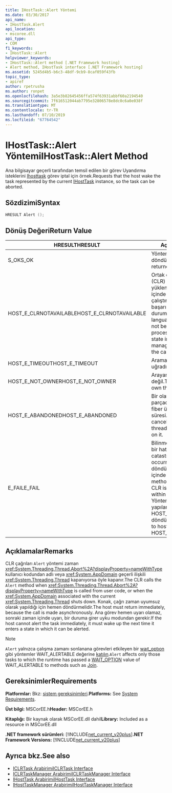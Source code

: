 ```yaml
---
title: IHostTask::Alert Yöntemi
ms.date: 03/30/2017
api_name:
- IHostTask.Alert
api_location:
- mscoree.dll
api_type:
- COM
f1_keywords:
- IHostTask::Alert
helpviewer_keywords:
- IHostTask::Alert method [.NET Framework hosting]
- Alert method, IHostTask interface [.NET Framework hosting]
ms.assetid: 5245d4b5-b6c3-48df-9cb9-8caf059f43fb
topic_type:
- apiref
author: rpetrusha
ms.author: ronpet
ms.openlocfilehash: 3a5e3b82645456ffa574f63931abbf60a2194540
ms.sourcegitcommit: 7f616512044ab7795e32806578e8dc0c6a0e038f
ms.translationtype: MT
ms.contentlocale: tr-TR
ms.lasthandoff: 07/10/2019
ms.locfileid: "67764542"
---
```

# <a name="ihosttaskalert-method"></a><span data-ttu-id="b93a3-102">IHostTask::Alert Yöntemi</span><span class="sxs-lookup"><span data-stu-id="b93a3-102">IHostTask::Alert Method</span></span>
<span data-ttu-id="b93a3-103">Ana bilgisayar geçerli tarafından temsil edilen bir görev Uyandırma isteklerini [Ihosttask](../../../../docs/framework/unmanaged-api/hosting/ihosttask-interface.md) görev iptal için örnek.</span><span class="sxs-lookup"><span data-stu-id="b93a3-103">Requests that the host wake the task represented by the current [IHostTask](../../../../docs/framework/unmanaged-api/hosting/ihosttask-interface.md) instance, so the task can be aborted.</span></span>  
  
## <a name="syntax"></a><span data-ttu-id="b93a3-104">Sözdizimi</span><span class="sxs-lookup"><span data-stu-id="b93a3-104">Syntax</span></span>  
  
```cpp  
HRESULT Alert ();  
```  
  
## <a name="return-value"></a><span data-ttu-id="b93a3-105">Dönüş Değeri</span><span class="sxs-lookup"><span data-stu-id="b93a3-105">Return Value</span></span>  
  
|<span data-ttu-id="b93a3-106">HRESULT</span><span class="sxs-lookup"><span data-stu-id="b93a3-106">HRESULT</span></span>|<span data-ttu-id="b93a3-107">Açıklama</span><span class="sxs-lookup"><span data-stu-id="b93a3-107">Description</span></span>|  
|-------------|-----------------|  
|<span data-ttu-id="b93a3-108">S_OK</span><span class="sxs-lookup"><span data-stu-id="b93a3-108">S_OK</span></span>|<span data-ttu-id="b93a3-109">Yöntemi başarıyla döndürüldü.</span><span class="sxs-lookup"><span data-stu-id="b93a3-109">The method returned successfully.</span></span>|  
|<span data-ttu-id="b93a3-110">HOST_E_CLRNOTAVAILABLE</span><span class="sxs-lookup"><span data-stu-id="b93a3-110">HOST_E_CLRNOTAVAILABLE</span></span>|<span data-ttu-id="b93a3-111">Ortak dil çalışma zamanı (CLR) işlem içine yüklenmemiş olan veya CLR içinde yönetilen kod çalıştıramaz veya çağrı başarılı şekilde işleme bir durumda değil.</span><span class="sxs-lookup"><span data-stu-id="b93a3-111">The common language runtime (CLR) has not been loaded into a process, or the CLR is in a state in which it cannot run managed code or process the call successfully.</span></span>|  
|<span data-ttu-id="b93a3-112">HOST_E_TIMEOUT</span><span class="sxs-lookup"><span data-stu-id="b93a3-112">HOST_E_TIMEOUT</span></span>|<span data-ttu-id="b93a3-113">Arama zaman aşımına uğradı.</span><span class="sxs-lookup"><span data-stu-id="b93a3-113">The call timed out.</span></span>|  
|<span data-ttu-id="b93a3-114">HOST_E_NOT_OWNER</span><span class="sxs-lookup"><span data-stu-id="b93a3-114">HOST_E_NOT_OWNER</span></span>|<span data-ttu-id="b93a3-115">Arayan bir kilide sahip değil.</span><span class="sxs-lookup"><span data-stu-id="b93a3-115">The caller does not own the lock.</span></span>|  
|<span data-ttu-id="b93a3-116">HOST_E_ABANDONED</span><span class="sxs-lookup"><span data-stu-id="b93a3-116">HOST_E_ABANDONED</span></span>|<span data-ttu-id="b93a3-117">Bir olay engellenen bir iş parçacığı iptal edildi veya fiber üzerinde bekleme süresi.</span><span class="sxs-lookup"><span data-stu-id="b93a3-117">An event was canceled while a blocked thread or fiber was waiting on it.</span></span>|  
|<span data-ttu-id="b93a3-118">E_FAIL</span><span class="sxs-lookup"><span data-stu-id="b93a3-118">E_FAIL</span></span>|<span data-ttu-id="b93a3-119">Bilinmeyen geri dönülemez bir hata oluştu.</span><span class="sxs-lookup"><span data-stu-id="b93a3-119">An unknown catastrophic failure occurred.</span></span> <span data-ttu-id="b93a3-120">Bir yöntem E_FAIL döndüğünde, CLR artık işlem içinde kullanılamaz.</span><span class="sxs-lookup"><span data-stu-id="b93a3-120">When a method returns E_FAIL, the CLR is no longer usable within the process.</span></span> <span data-ttu-id="b93a3-121">Yöntemleri barındırma yapılan sonraki çağrılar HOST_E_CLRNOTAVAILABLE döndürür.</span><span class="sxs-lookup"><span data-stu-id="b93a3-121">Subsequent calls to hosting methods return HOST_E_CLRNOTAVAILABLE.</span></span>|  
  
## <a name="remarks"></a><span data-ttu-id="b93a3-122">Açıklamalar</span><span class="sxs-lookup"><span data-stu-id="b93a3-122">Remarks</span></span>  
 <span data-ttu-id="b93a3-123">CLR çağrıları `Alert` yöntemi zaman <xref:System.Threading.Thread.Abort%2A?displayProperty=nameWithType> kullanıcı kodundan adlı veya <xref:System.AppDomain> geçerli ilişkili <xref:System.Threading.Thread> kapanıyorsa öyle kapanır.</span><span class="sxs-lookup"><span data-stu-id="b93a3-123">The CLR calls the `Alert` method when <xref:System.Threading.Thread.Abort%2A?displayProperty=nameWithType> is called from user code, or when the <xref:System.AppDomain> associated with the current <xref:System.Threading.Thread> shuts down.</span></span> <span data-ttu-id="b93a3-124">Konak, çağrı zaman uyumsuz olarak yapıldığı için hemen döndürmelidir.</span><span class="sxs-lookup"><span data-stu-id="b93a3-124">The host must return immediately, because the call is made asynchronously.</span></span> <span data-ttu-id="b93a3-125">Ana görev hemen uyarı olamaz, sonraki zaman içinde uyarı, bir duruma girer uyku modundan gerekir.</span><span class="sxs-lookup"><span data-stu-id="b93a3-125">If the host cannot alert the task immediately, it must wake up the next time it enters a state in which it can be alerted.</span></span>  
  
> [!NOTE]
>  <span data-ttu-id="b93a3-126">`Alert` yalnızca çalışma zamanı sonlanana görevleri etkileyen bir [waıt_optıon](../../../../docs/framework/unmanaged-api/hosting/wait-option-enumeration.md) gibi yöntemler WAIT_ALERTABLE değerine [katılın](../../../../docs/framework/unmanaged-api/hosting/ihosttask-join-method.md).</span><span class="sxs-lookup"><span data-stu-id="b93a3-126">`Alert` affects only those tasks to which the runtime has passed a [WAIT_OPTION](../../../../docs/framework/unmanaged-api/hosting/wait-option-enumeration.md) value of WAIT_ALERTABLE to methods such as [Join](../../../../docs/framework/unmanaged-api/hosting/ihosttask-join-method.md).</span></span>  
  
## <a name="requirements"></a><span data-ttu-id="b93a3-127">Gereksinimler</span><span class="sxs-lookup"><span data-stu-id="b93a3-127">Requirements</span></span>  
 <span data-ttu-id="b93a3-128">**Platformlar:** Bkz: [sistem gereksinimleri](../../../../docs/framework/get-started/system-requirements.md).</span><span class="sxs-lookup"><span data-stu-id="b93a3-128">**Platforms:** See [System Requirements](../../../../docs/framework/get-started/system-requirements.md).</span></span>  
  
 <span data-ttu-id="b93a3-129">**Üst bilgi:** MSCorEE.h</span><span class="sxs-lookup"><span data-stu-id="b93a3-129">**Header:** MSCorEE.h</span></span>  
  
 <span data-ttu-id="b93a3-130">**Kitaplığı:** Bir kaynak olarak MSCorEE.dll dahil</span><span class="sxs-lookup"><span data-stu-id="b93a3-130">**Library:** Included as a resource in MSCorEE.dll</span></span>  
  
 <span data-ttu-id="b93a3-131">**.NET framework sürümleri:** [!INCLUDE[net_current_v20plus](../../../../includes/net-current-v20plus-md.md)]</span><span class="sxs-lookup"><span data-stu-id="b93a3-131">**.NET Framework Versions:** [!INCLUDE[net_current_v20plus](../../../../includes/net-current-v20plus-md.md)]</span></span>  
  
## <a name="see-also"></a><span data-ttu-id="b93a3-132">Ayrıca bkz.</span><span class="sxs-lookup"><span data-stu-id="b93a3-132">See also</span></span>

- [<span data-ttu-id="b93a3-133">ICLRTask Arabirimi</span><span class="sxs-lookup"><span data-stu-id="b93a3-133">ICLRTask Interface</span></span>](../../../../docs/framework/unmanaged-api/hosting/iclrtask-interface.md)
- [<span data-ttu-id="b93a3-134">ICLRTaskManager Arabirimi</span><span class="sxs-lookup"><span data-stu-id="b93a3-134">ICLRTaskManager Interface</span></span>](../../../../docs/framework/unmanaged-api/hosting/iclrtaskmanager-interface.md)
- [<span data-ttu-id="b93a3-135">IHostTask Arabirimi</span><span class="sxs-lookup"><span data-stu-id="b93a3-135">IHostTask Interface</span></span>](../../../../docs/framework/unmanaged-api/hosting/ihosttask-interface.md)
- [<span data-ttu-id="b93a3-136">IHostTaskManager Arabirimi</span><span class="sxs-lookup"><span data-stu-id="b93a3-136">IHostTaskManager Interface</span></span>](../../../../docs/framework/unmanaged-api/hosting/ihosttaskmanager-interface.md)
